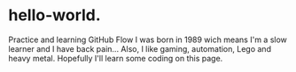 # hello-world.
Practice and learning GitHub Flow
I was born in 1989 wich means I'm a slow learner and I have back pain... 
Also, I like gaming, automation, Lego and heavy metal. 
Hopefully I'll learn some coding on this page. 
